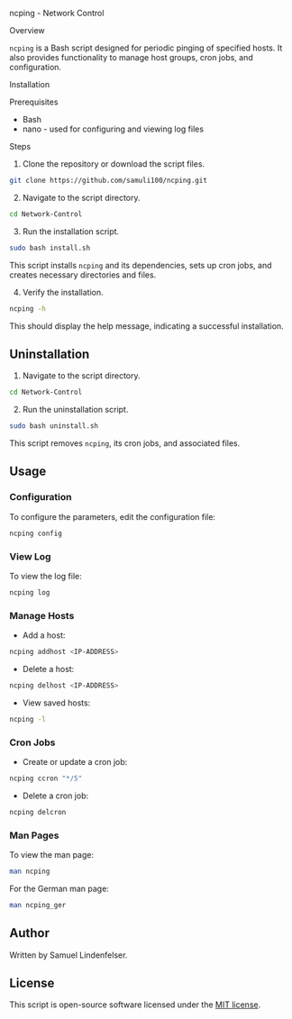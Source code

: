 ncping - Network Control

Overview

`ncping` is a Bash script designed for periodic pinging of specified hosts. It also provides functionality to manage host groups, cron jobs, and configuration.

Installation

Prerequisites

- Bash 
- nano - used for configuring and viewing log files

Steps

1. Clone the repository or download the script files.

```bash
git clone https://github.com/samuli100/ncping.git
```

2. Navigate to the script directory.

```bash
cd Network-Control
```

3. Run the installation script.

```bash
sudo bash install.sh
```

This script installs `ncping` and its dependencies, sets up cron jobs, and creates necessary directories and files.

4. Verify the installation.

```bash
ncping -h
```

This should display the help message, indicating a successful installation.

## Uninstallation

1. Navigate to the script directory.

```bash
cd Network-Control
```

2. Run the uninstallation script.

```bash
sudo bash uninstall.sh
```

This script removes `ncping`, its cron jobs, and associated files.

## Usage

### Configuration

To configure the parameters, edit the configuration file:

```bash
ncping config
```

### View Log

To view the log file:

```bash
ncping log
```

### Manage Hosts

- Add a host:

```bash
ncping addhost <IP-ADDRESS>
```

- Delete a host:

```bash
ncping delhost <IP-ADDRESS>
```

- View saved hosts:

```bash
ncping -l
```

### Cron Jobs

- Create or update a cron job:

```bash
ncping ccron "*/5"
```

- Delete a cron job:

```bash
ncping delcron
```

### Man Pages

To view the man page:

```bash
man ncping
```

For the German man page:

```bash
man ncping_ger
```

## Author

Written by Samuel Lindenfelser.

## License

This script is open-source software licensed under the [MIT license](LICENSE).




